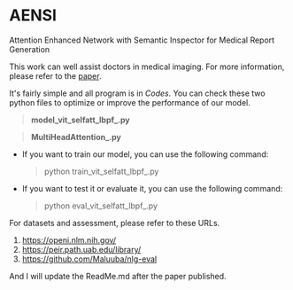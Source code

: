 # AENSI
Attention Enhanced Network with Semantic Inspector for Medical Report Generation

This work can well assist doctors in medical imaging. For more information, please refer to the [paper](https://github.com/CH-YellowOrange/AENSI/tree/main/Paper).

It's fairly simple and all program is in *Codes*. You can check these two python files to optimize or improve the performance of our model.
> **model_vit_selfatt_lbpf_.py**

> **MultiHeadAttention_.py**

* If you want to train our model, you can use the following command:
  > python train_vit_selfatt_lbpf_.py

* If you want to test it or evaluate it, you can use the following command:
  > python eval_vit_selfatt_lbpf_.py

For datasets and assessment, please refer to these URLs.
1. https://openi.nlm.nih.gov/
2. https://peir.path.uab.edu/library/
3. https://github.com/Maluuba/nlg-eval


And I will update the ReadMe.md after the paper published.
